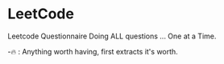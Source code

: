 # LeetCode
Leetcode Questionnaire
Doing ALL questions ... One at a Time.

-:fire: : Anything worth having, first extracts it's worth.
